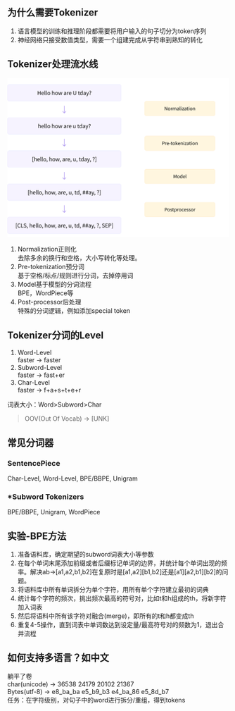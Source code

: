 ## 为什么需要Tokenizer
1. 语言模型的训练和推理阶段都需要将用户输入的句子切分为token序列
2. 神经网络只接受数值类型，需要一个组建完成从字符串到熟知的转化
## Tokenizer处理流水线
![tokenizer.png](images/tokenizer.png)
1. Normalization正则化  
   去除多余的换行和空格，大小写转化等处理。
2. Pre-tokenization预分词  
   基于空格/标点/规则进行分词，去掉停用词
3. Model基于模型的分词流程  
   BPE，WordPiece等
4. Post-processor后处理  
   特殊的分词逻辑，例如添加special token
## Tokenizer分词的Level
1. Word-Level  
   faster -> faster
2. Subword-Level  
   faster -> fast+er
3. Char-Level  
   faster -> f+a+s+t+e+r

词表大小：Word>Subword>Char
> OOV(Out Of Vocab) -> [UNK]

## 常见分词器
### SentencePiece
Char-Level, Word-Level, BPE/BBPE, Unigram
### *Subword Tokenizers
BPE/BBPE, Unigram, WordPiece

## 实验-BPE方法
1. 准备语料库，确定期望的subword词表大小等参数
2. 在每个单词末尾添加前缀或者后缀标记单词的边界，并统计每个单词出现的频率。解决ab->[a1,a2,b1,b2]在复原时是[a1,a2][b1,b2]还是[a1][a2,b1][b2]的问题。
3. 将语料库中所有单词拆分为单个字符，用所有单个字符建立最初的词典
4. 统计每个字符的频次，挑出频次最高的符号对，比如t和h组成的th，将新字符加入词表
5. 然后将语料中所有该字符对融合(merge)，即所有的t和h都变成th
6. 重复4-5操作，直到词表中单词数达到设定量/最高符号对的频数为1，退出合并流程

## 如何支持多语言？如中文
躺平了卷  
char(unicode) -> 36538 24179 20102 21367  
Bytes(utf-8)  -> e8_ba_ba e5_b9_b3 e4_ba_86 e5_8d_b7  
任务：在字符级别，对句子中的word进行拆分/重组，得到tokens